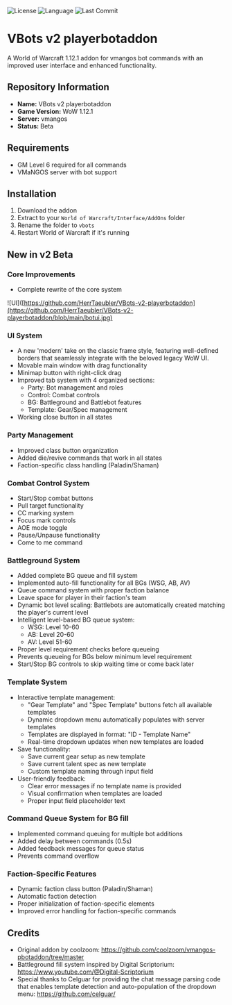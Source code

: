 ![License](https://img.shields.io/github/license/HerrTaeubler/VBots-v2-playerbotaddon)
![Language](https://img.shields.io/github/languages/top/HerrTaeubler/VBots-v2-playerbotaddon)
![Last Commit](https://img.shields.io/github/last-commit/HerrTaeubler/VBots-v2-playerbotaddon)

# VBots v2 playerbotaddon

A World of Warcraft 1.12.1 addon for vmangos bot commands with an improved user interface and enhanced functionality.

## Repository Information
- **Name:** VBots v2 playerbotaddon
- **Game Version:** WoW 1.12.1
- **Server:** vmangos
- **Status:** Beta

## Requirements
- GM Level 6 required for all commands
- VMaNGOS server with bot support

## Installation
1. Download the addon
2. Extract to your `World of Warcraft/Interface/AddOns` folder
3. Rename the folder to `vbots`
4. Restart World of Warcraft if it's running

## New in v2 Beta

### Core Improvements
- Complete rewrite of the core system
 
![UI]([https://github.com/HerrTaeubler/VBots-v2-playerbotaddon](https://github.com/HerrTaeubler/VBots-v2-playerbotaddon/blob/main/botui.jpg)

### UI System
-  A new 'modern' take on the classic frame style, featuring well-defined borders that seamlessly integrate with the beloved legacy WoW UI.
- Movable main window with drag functionality
- Minimap button with right-click drag
- Improved tab system with 4 organized sections:
  * Party: Bot management and roles
  * Control: Combat controls
  * BG: Battleground and Battlebot features
  * Template: Gear/Spec management
- Working close button in all states

### Party Management
- Improved class button organization
- Added die/revive commands that work in all states
- Faction-specific class handling (Paladin/Shaman)

### Combat Control System
- Start/Stop combat buttons
- Pull target functionality
- CC marking system
- Focus mark controls
- AOE mode toggle
- Pause/Unpause functionality
- Come to me command

### Battleground System
- Added complete BG queue and fill system
- Implemented auto-fill functionality for all BGs (WSG, AB, AV)
- Queue command system with proper faction balance
- Leave space for player in their faction's team
- Dynamic bot level scaling: Battlebots are automatically created matching the player's current level
- Intelligent level-based BG queue system:
  * WSG: Level 10-60
  * AB: Level 20-60
  * AV: Level 51-60
- Proper level requirement checks before queueing
- Prevents queueing for BGs below minimum level requirement
- Start/Stop BG controls to skip waiting time or come back later

### Template System
- Interactive template management:
  * "Gear Template" and "Spec Template" buttons fetch all available templates
  * Dynamic dropdown menu automatically populates with server templates
  * Templates are displayed in format: "ID - Template Name"
  * Real-time dropdown updates when new templates are loaded
- Save functionality:
  * Save current gear setup as new template
  * Save current talent spec as new template
  * Custom template naming through input field
- User-friendly feedback:
  * Clear error messages if no template name is provided
  * Visual confirmation when templates are loaded
  * Proper input field placeholder text

### Command Queue System for BG fill
- Implemented command queuing for multiple bot additions
- Added delay between commands (0.5s)
- Added feedback messages for queue status
- Prevents command overflow

### Faction-Specific Features
- Dynamic faction class button (Paladin/Shaman)
- Automatic faction detection
- Proper initialization of faction-specific elements
- Improved error handling for faction-specific commands


## Credits
- Original addon by coolzoom: https://github.com/coolzoom/vmangos-pbotaddon/tree/master
- Battleground fill system inspired by Digital Scriptorium: https://www.youtube.com/@Digital-Scriptorium
- Special thanks to Celguar for providing the chat message parsing code that enables template detection and auto-population of the dropdown menu: https://github.com/celguar/
